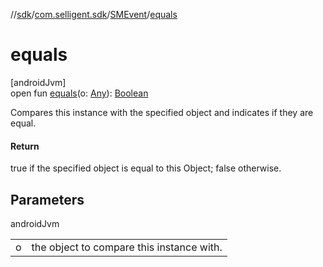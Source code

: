 //[sdk](../../../index.md)/[com.selligent.sdk](../index.md)/[SMEvent](index.md)/[equals](equals.md)

# equals

[androidJvm]\
open fun [equals](equals.md)(o: [Any](https://kotlinlang.org/api/latest/jvm/stdlib/kotlin/-any/index.html)): [Boolean](https://kotlinlang.org/api/latest/jvm/stdlib/kotlin/-boolean/index.html)

Compares this instance with the specified object and indicates if they are equal.

#### Return

true if the specified object is equal to this Object; false otherwise.

## Parameters

androidJvm

| | |
|---|---|
| o | the object to compare this instance with. |
